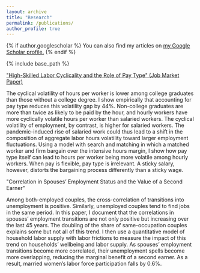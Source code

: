 ```yaml
---
layout: archive
title: "Research"
permalink: /publications/
author_profile: true
---
```


{% if author.googlescholar %}
  You can also find my articles on <u><a href="{{author.googlescholar}}">my Google Scholar profile</a>.</u>
{% endif %}

{% include base_path %}
 
["High-Skilled Labor Cyclicality and the Role of Pay Type" (Job Market Paper)](https://mattjbush.github.io/files/JMP.pdf "JMP")

The cyclical volatility of hours per worker is lower among college graduates than those without a college degree. I show empirically that accounting for pay type reduces this volatility gap by 44%. Non-college graduates are more than twice as likely to be paid by the hour, and hourly workers have more cyclically volatile hours per worker than salaried workers. The cyclical volatility of employment, by contrast, is higher for salaried workers. The pandemic-induced rise of salaried work could thus lead to a shift in the composition of aggregate labor hours volatility toward larger employment fluctuations. Using a model with search and matching in which a matched worker and firm bargain over the intensive hours margin, I show how pay type itself can lead to hours per worker being more volatile among hourly workers. When pay is flexible, pay type is irrelevant. A sticky salary, however, distorts the bargaining process differently than a sticky wage.
&nbsp;  
  
"Correlation in Spouses’ Employment Status and the Value of a Second Earner"    

Among both-employed couples, the cross-correlation of transitions into unemployment is positive. Similarly, unemployed couples tend to find jobs in the same period. In this paper, I document that the correlations in spouses’ employment transitions are not only positive but increasing over the last 45 years. The doubling of the share of same-occupation couples explains some but not all of this trend. I then use a quantitative model of household labor supply with labor frictions to measure the impact of this trend on households’ wellbeing and labor supply. As spouses’ employment transitions become more correlated, their unemployment spells become more overlapping, reducing the marginal benefit of a second earner. As a result, married women’s labor force participation falls by 0.6%.
